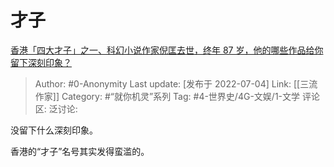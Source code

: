 # 才子
[香港「四大才子」之一、科幻小说作家倪匡去世，终年 87 岁，他的哪些作品给你留下深刻印象？](https://www.zhihu.com/question/541313299/answer/2557183672)

> Author: #0-Anonymity
> Last update: [发布于 2022-07-04]
> Link: [[三流作家]]
> Category: #“就你机灵”系列
> Tag: #4-世界史/4G-文娱/1-文学
> 评论区:
> 泛讨论:

没留下什么深刻印象。

香港的“才子”名号其实发得蛮滥的。
